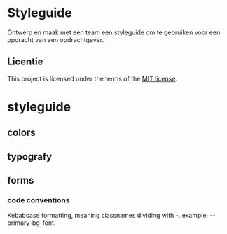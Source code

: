 # Styleguide

Ontwerp en maak met een team een styleguide om te gebruiken voor een opdracht van een opdrachtgever.

## Licentie

This project is licensed under the terms of the [MIT license](./LICENSE).

# styleguide

## colors

## typografy

## forms

### code conventions

Kebabcase formatting, meaning classnames dividing with -. example: --primary-bg-font.

